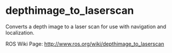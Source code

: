 depthimage_to_laserscan
=======================

Converts a depth image to a laser scan for use with navigation and localization.

ROS Wiki Page:
http://www.ros.org/wiki/depthimage_to_laserscan
